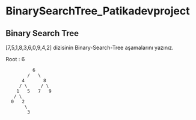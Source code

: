 # BinarySearchTree_Patikadevproject

## Binary Search Tree

[7,5,1,8,3,6,0,9,4,2] dizisinin Binary-Search-Tree aşamalarını yazınız.

Root : 6

```
          6
        /   \
      4       8
     / \     / \
    1   5   7   9
   / \
  0   2
       \
        3
```
